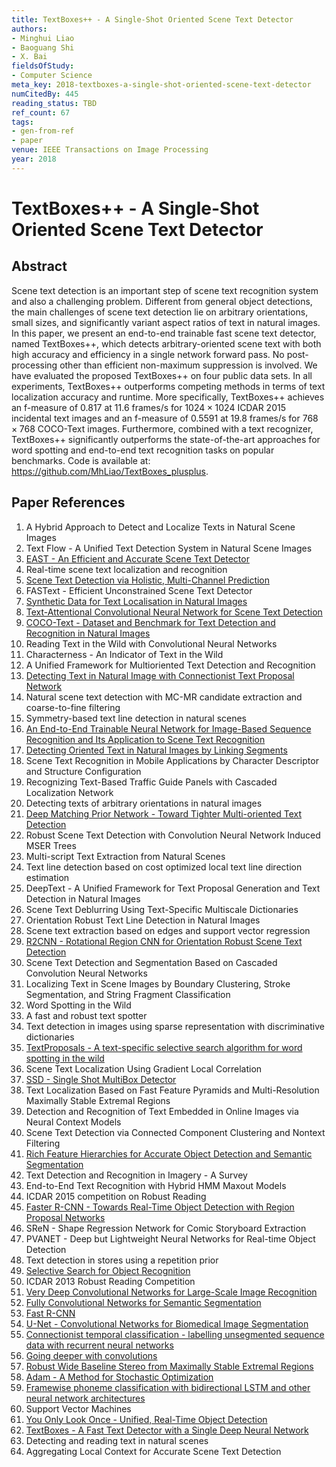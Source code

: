 ```yaml
---
title: TextBoxes++ - A Single-Shot Oriented Scene Text Detector
authors:
- Minghui Liao
- Baoguang Shi
- X. Bai
fieldsOfStudy:
- Computer Science
meta_key: 2018-textboxes-a-single-shot-oriented-scene-text-detector
numCitedBy: 445
reading_status: TBD
ref_count: 67
tags:
- gen-from-ref
- paper
venue: IEEE Transactions on Image Processing
year: 2018
---
```


# TextBoxes++ - A Single-Shot Oriented Scene Text Detector

## Abstract

Scene text detection is an important step of scene text recognition system and also a challenging problem. Different from general object detections, the main challenges of scene text detection lie on arbitrary orientations, small sizes, and significantly variant aspect ratios of text in natural images. In this paper, we present an end-to-end trainable fast scene text detector, named TextBoxes++, which detects arbitrary-oriented scene text with both high accuracy and efficiency in a single network forward pass. No post-processing other than efficient non-maximum suppression is involved. We have evaluated the proposed TextBoxes++ on four public data sets. In all experiments, TextBoxes++ outperforms competing methods in terms of text localization accuracy and runtime. More specifically, TextBoxes++ achieves an f-measure of 0.817 at 11.6 frames/s for <inline-formula> <tex-math notation="LaTeX">$1024 \times 1024$ </tex-math></inline-formula> ICDAR 2015 incidental text images and an f-measure of 0.5591 at 19.8 frames/s for <inline-formula> <tex-math notation="LaTeX">$768 \times 768$ </tex-math></inline-formula> COCO-Text images. Furthermore, combined with a text recognizer, TextBoxes++ significantly outperforms the state-of-the-art approaches for word spotting and end-to-end text recognition tasks on popular benchmarks. Code is available at: <uri>https://github.com/MhLiao/TextBoxes_plusplus</uri>.

## Paper References

1. A Hybrid Approach to Detect and Localize Texts in Natural Scene Images
2. Text Flow - A Unified Text Detection System in Natural Scene Images
3. [EAST - An Efficient and Accurate Scene Text Detector](2017-east-an-efficient-and-accurate-scene-text-detector)
4. Real-time scene text localization and recognition
5. [Scene Text Detection via Holistic, Multi-Channel Prediction](2016-scene-text-detection-via-holistic-multi-channel-prediction)
6. FASText - Efficient Unconstrained Scene Text Detector
7. [Synthetic Data for Text Localisation in Natural Images](2016-synthetic-data-for-text-localisation-in-natural-images)
8. [Text-Attentional Convolutional Neural Network for Scene Text Detection](2016-text-attentional-convolutional-neural-network-for-scene-text-detection)
9. [COCO-Text - Dataset and Benchmark for Text Detection and Recognition in Natural Images](2016-coco-text-dataset-and-benchmark-for-text-detection-and-recognition-in-natural-images)
10. Reading Text in the Wild with Convolutional Neural Networks
11. Characterness - An Indicator of Text in the Wild
12. A Unified Framework for Multioriented Text Detection and Recognition
13. [Detecting Text in Natural Image with Connectionist Text Proposal Network](2016-detecting-text-in-natural-image-with-connectionist-text-proposal-network)
14. Natural scene text detection with MC-MR candidate extraction and coarse-to-fine filtering
15. Symmetry-based text line detection in natural scenes
16. [An End-to-End Trainable Neural Network for Image-Based Sequence Recognition and Its Application to Scene Text Recognition](2017-an-end-to-end-trainable-neural-network-for-image-based-sequence-recognition-and-its-application-to-scene-text-recognition)
17. [Detecting Oriented Text in Natural Images by Linking Segments](2017-detecting-oriented-text-in-natural-images-by-linking-segments)
18. Scene Text Recognition in Mobile Applications by Character Descriptor and Structure Configuration
19. Recognizing Text-Based Traffic Guide Panels with Cascaded Localization Network
20. Detecting texts of arbitrary orientations in natural images
21. [Deep Matching Prior Network - Toward Tighter Multi-oriented Text Detection](2017-deep-matching-prior-network-toward-tighter-multi-oriented-text-detection)
22. Robust Scene Text Detection with Convolution Neural Network Induced MSER Trees
23. Multi-script Text Extraction from Natural Scenes
24. Text line detection based on cost optimized local text line direction estimation
25. DeepText - A Unified Framework for Text Proposal Generation and Text Detection in Natural Images
26. Scene Text Deblurring Using Text-Specific Multiscale Dictionaries
27. Orientation Robust Text Line Detection in Natural Images
28. Scene text extraction based on edges and support vector regression
29. [R2CNN - Rotational Region CNN for Orientation Robust Scene Text Detection](2017-r2cnn-rotational-region-cnn-for-orientation-robust-scene-text-detection)
30. Scene Text Detection and Segmentation Based on Cascaded Convolution Neural Networks
31. Localizing Text in Scene Images by Boundary Clustering, Stroke Segmentation, and String Fragment Classification
32. Word Spotting in the Wild
33. A fast and robust text spotter
34. Text detection in images using sparse representation with discriminative dictionaries
35. [TextProposals - A text-specific selective search algorithm for word spotting in the wild](2017-textproposals-a-text-specific-selective-search-algorithm-for-word-spotting-in-the-wild)
36. Scene Text Localization Using Gradient Local Correlation
37. [SSD - Single Shot MultiBox Detector](2016-ssd-single-shot-multibox-detector)
38. Text Localization Based on Fast Feature Pyramids and Multi-Resolution Maximally Stable Extremal Regions
39. Detection and Recognition of Text Embedded in Online Images via Neural Context Models
40. Scene Text Detection via Connected Component Clustering and Nontext Filtering
41. [Rich Feature Hierarchies for Accurate Object Detection and Semantic Segmentation](2014-rich-feature-hierarchies-for-accurate-object-detection-and-semantic-segmentation)
42. Text Detection and Recognition in Imagery - A Survey
43. End-to-End Text Recognition with Hybrid HMM Maxout Models
44. ICDAR 2015 competition on Robust Reading
45. [Faster R-CNN - Towards Real-Time Object Detection with Region Proposal Networks](2015-faster-r-cnn-towards-real-time-object-detection-with-region-proposal-networks)
46. SReN - Shape Regression Network for Comic Storyboard Extraction
47. PVANET - Deep but Lightweight Neural Networks for Real-time Object Detection
48. Text detection in stores using a repetition prior
49. [Selective Search for Object Recognition](2013-selective-search-for-object-recognition)
50. ICDAR 2013 Robust Reading Competition
51. [Very Deep Convolutional Networks for Large-Scale Image Recognition](2015-very-deep-convolutional-networks-for-large-scale-image-recognition)
52. [Fully Convolutional Networks for Semantic Segmentation](2017-fully-convolutional-networks-for-semantic-segmentation)
53. [Fast R-CNN](2015-fast-r-cnn)
54. [U-Net - Convolutional Networks for Biomedical Image Segmentation](2015-u-net-convolutional-networks-for-biomedical-image-segmentation)
55. [Connectionist temporal classification - labelling unsegmented sequence data with recurrent neural networks](2006-connectionist-temporal-classification-labelling-unsegmented-sequence-data-with-recurrent-neural-networks)
56. [Going deeper with convolutions](2015-going-deeper-with-convolutions)
57. [Robust Wide Baseline Stereo from Maximally Stable Extremal Regions](2002-robust-wide-baseline-stereo-from-maximally-stable-extremal-regions)
58. [Adam - A Method for Stochastic Optimization](2015-adam-a-method-for-stochastic-optimization)
59. [Framewise phoneme classification with bidirectional LSTM and other neural network architectures](2005-framewise-phoneme-classification-with-bidirectional-lstm-and-other-neural-network-architectures)
60. Support Vector Machines
61. [You Only Look Once - Unified, Real-Time Object Detection](2016-you-only-look-once-unified-real-time-object-detection)
62. [TextBoxes - A Fast Text Detector with a Single Deep Neural Network](2017-textboxes-a-fast-text-detector-with-a-single-deep-neural-network)
63. Detecting and reading text in natural scenes
64. Aggregating Local Context for Accurate Scene Text Detection
